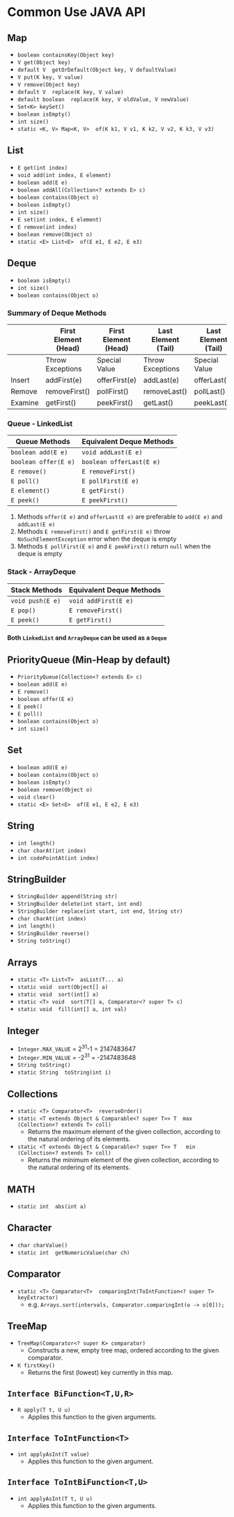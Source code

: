 # Common Use JAVA API

## Map
- `boolean containsKey(Object key)`
- `V get(Object key)`
- `default V  getOrDefault​(Object key, V defaultValue)`
- `V put(K key, V value)`
- `V remove(Object key)`
- `default V  replace(K key, V value)`
- `default boolean  replace(K key, V oldValue, V newValue)`
- `Set<K> keySet()`
- `boolean isEmpty()`
- `int size()`
- `static <K, V> Map<K, V>  of(K k1, V v1, K k2, V v2, K k3, V v3)`
    
## List
- `E get​(int index)`
- `void	add​(int index, E element)`
- `boolean add(E e)`
- `boolean addAll(Collection<? extends E> c)`
- `boolean contains(Object o)`
- `boolean isEmpty()`
- `int size()`
- `E set​(int index, E element)`
- `E remove(int index)`
- `boolean remove(Object o)`
- `static <E> List<E>  of(E e1, E e2, E e3)`

## Deque
- `boolean isEmpty()`
- `int size()`
- `boolean contains​(Object o)`

### Summary of Deque Methods
|         | First Element (Head) | First Element (Head) | Last Element (Tail) | Last Element (Tail) |
| ------- | -------------------- | -------------------- | ------------------- | ------------------- |
|         | Throw Exceptions     | Special Value        | Throw Exceptions    | Special Value       |
| Insert  | addFirst(e)          | offerFirst(e)        | addLast(e)          | offerLast(e)        |
| Remove  | removeFirst()        | pollFirst()          | removeLast()        | pollLast()          |
| Examine | getFirst()           | peekFirst()          | getLast()           | peekLast()          |

### Queue - LinkedList
| Queue Methods        | Equivalent Deque Methods |
| -------------------- | ------------------------ |
| `boolean add(E e)`   | `void addLast(E e)`      |
| `boolean offer(E e)` | `boolean offerLast(E e)` |
| `E remove()`         | `E removeFirst()`        |
| `E poll()`           | `E pollFirst(E e)`       |
| `E element()`        | `E getFirst()`           |
| `E peek()`           | `E peekFirst()`          |

1. Methods `offer(E e)` and `offerLast(E e)` are preferable to `add(E e)` and `addLast(E e)`
2. Methods `E removeFirst()` and `E getFirst(E e)` throw `NoSuchElementException` error when the deque is empty 
3. Methods `E pollFirst(E e)` and `E peekFirst()` return `null` when the deque is empty 

### Stack - ArrayDeque
| Stack Methods    | Equivalent Deque Methods |
| ---------------- | ------------------------ |
| `void push(E e)` | `void addFirst(E e)`     |
| `E pop()`        | `E removeFirst()`        |
| `E peek()`       | `E getFirst()`           |

#### Both `LinkedList` and `ArrayDeque` can be used as a `Deque`

## PriorityQueue (Min-Heap by default)
- `PriorityQueue​(Collection<? extends E> c)`
- `boolean add​(E e)`
- `E remove()`
- `boolean offer​(E e)`
- `E peek()`
- `E poll()`
- `boolean contains​(Object o)`
- `int size()`

## Set
- `boolean add(E e)`
- `boolean contains(Object o)`
- `boolean isEmpty()`
- `boolean remove(Object o)`
- `void	clear()`
- `static <E> Set<E>  of(E e1, E e2, E e3)`

## String
- `int length()`
- `char charAt(int index)` 
- `int codePointAt​(int index)`

## StringBuilder
- `StringBuilder append​(String str)`
- `StringBuilder delete​(int start, int end)`
- `StringBuilder replace​(int start, int end, String str)` 
- `char charAt​(int index)`
- `int length()`
- `StringBuilder reverse()`
- `String toString()`

## Arrays
- `static <T> List<T>  asList(T... a)` 
- `static void  sort(Object[] a)`
- `static void  sort(int[] a)`
- `static <T> void  sort​(T[] a, Comparator<? super T> c)`
- `static void  fill​(int[] a, int val)`
    
## Integer
- `Integer.MAX_VALUE` = 2<sup>31</sup>-1 = 2147483647
- `Integer.MIN_VALUE` = -2<sup>31</sup> = -2147483648
- `String toString()`
- `static String  toString​(int i)`

## Collections
- `static <T> Comparator<T>  reverseOrder()`
- `static <T extends Object & Comparable<? super T>> T 
    max​(Collection<? extends T> coll)	`
    - Returns the maximum element of the given collection, according to the natural ordering of its elements.
- `static <T extends Object & Comparable<? super T>> T  
    min​(Collection<? extends T> coll)	`
    - Returns the minimum element of the given collection, according to the natural ordering of its elements.

## MATH
- `static int  abs(int a)`

## Character
- `char charValue()`
- `static int  getNumericValue​(char ch)`

## Comparator
- `static <T> Comparator<T>	 comparingInt​(ToIntFunction<? super T> keyExtractor)`
    - e.g. `Arrays.sort(intervals, Comparator.comparingInt(o -> o[0]));`
    
## TreeMap
- `TreeMap​(Comparator<? super K> comparator)`
    - Constructs a new, empty tree map, ordered according to the given comparator.
- `K firstKey()`
    - Returns the first (lowest) key currently in this map.

## `Interface BiFunction<T,​U,​R>`
-  `R apply​(T t, U u)`
    - Applies this function to the given arguments.

## `Interface ToIntFunction<T>`
- `int applyAsInt​(T value)`
    - Applies this function to the given argument.
    
## `Interface ToIntBiFunction<T,​U>`
- `int applyAsInt​(T t, U u)`
    - Applies this function to the given arguments.
